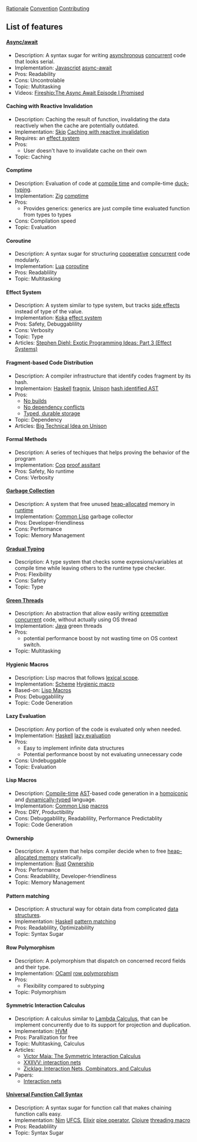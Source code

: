 [Rationale](https://github.com/glyh/PL-features/blob/main/rationale.md) [Convention](https://github.com/glyh/PL-features/blob/main/convention.md) [Contributing](https://github.com/glyh/PL-features/blob/main/contributing.md)

## List of features

#### [Async/await](https://en.wikipedia.org/wiki/Async/await)
  - Description: A syntax sugar for writing [asynchronous](https://en.wikipedia.org/wiki/Async/await) [concurrent](https://en.wikipedia.org/wiki/Concurrency_(computer_science)) code that looks serial.
  - Implementation: [Javascript](https://www.javascript.com/) [async-await](https://developer.mozilla.org/en-US/docs/Web/JavaScript/Reference/Statements/async_function)
  - Pros: Readability
  - Cons: Uncontrolable
  - Topic: Multitasking
  - Videos: [Fireship:The Async Await Episode I Promised](https://www.youtube.com/watch?v=vn3tm0quoqE&t=344s)

#### Caching with Reactive Invalidation
  - Description: Caching the result of function, invalidating the data reactively when the cache are potentially outdated.
  - Implementation: [Skip](http://skiplang.com/docs/tutorial.html) [Caching with reactive invalidation](http://skiplang.com/)
  - Requires: an [effect system](https://github.com/glyh/PL-features#effect-system)
  - Pros:
    - User doesn't have to invalidate cache on their own
  - Topic: Caching

#### Comptime
  - Description: Evaluation of code at [compile time](https://en.wikipedia.org/wiki/Compile_time) and compile-time [duck-typing](https://en.wikipedia.org/wiki/Duck_typing).
  - Implementation: [Zig](https://ziglang.org/) [comptime](https://ziglang.org/documentation/master/#comptime)
  - Pros: 
    - Provides generics: generics are just compile time evaluated function from types to types
  - Cons: Compilation speed
  - Topic: Evaluation

#### Coroutine 
  - Description: A syntax sugar for structuring [cooperative](https://en.wikipedia.org/wiki/Cooperative_multitasking) [concurrent](https://en.wikipedia.org/wiki/Concurrency_(computer_science)) code modularly.
  - Implementation: [Lua](https://www.lua.org/) [coroutine](https://www.lua.org/pil/9.1.html)
  - Pros: Readablility
  - Topic: Multitasking

#### Effect System
  - Description: A system similar to type system, but tracks [side effects](https://en.wikipedia.org/wiki/Side_effect_(computer_science)) instead of type of the value.
  - Implementation: [Koka](https://koka-lang.github.io/koka/doc/index.html) [effect system](https://en.wikipedia.org/wiki/Effect_system)
  - Pros: Safety, Debuggablility
  - Cons: Verbosity
  - Topic: Type
  - Articles: [Stephen Diehl: Exotic Programming Ideas: Part 3 (Effect Systems)](https://www.stephendiehl.com/posts/exotic03.html)

#### Fragment-based Code Distribution
  - Description: A compiler infrastructure that identify codes fragment by its hash.
  - Implementaion: [Haskell](https://www.haskell.org/) [fragnix](https://github.com/fragnix/fragnix), [Unison](https://www.unison-lang.org/) [hash identified AST](https://www.unison-lang.org/learn/tour/_big-technical-idea/)
  - Pros: 
    - [No builds](https://www.unison-lang.org/learn/tour/_big-technical-idea/#no-builds)
    - [No dependency conflicts](https://www.unison-lang.org/learn/tour/_big-technical-idea/#no-dependency-conflicts)
    - [Typed, durable storage](https://www.unison-lang.org/learn/tour/_big-technical-idea/#typed-durable-storage)
  - Topic: Dependency
  - Articles: [Big Technical Idea on Unison](https://www.unison-lang.org/learn/tour/_big-technical-idea/)

#### Formal Methods
  - Description: A series of techiques that helps proving the behavior of the program
  - Implementation: [Coq](https://coq.inria.fr/) [proof assitant](https://en.wikipedia.org/wiki/Proof_assistant)
  - Pros: Safety, No runtime
  - Cons: Verbosity

#### [Garbage Collection](https://en.wikipedia.org/wiki/Garbage_collection_(computer_science))
  - Description: A system that free unused [heap-allocated](https://en.wikipedia.org/wiki/C_dynamic_memory_allocation) memory in [runtime](https://en.wikipedia.org/wiki/Runtime_system)
  - Implementation: [Common Lisp](https://lisp-lang.org/) garbage collector
  - Pros: Developer-friendliness
  - Cons: Performance
  - Topic: Memory Management

#### [Gradual Typing](https://en.wikipedia.org/wiki/Gradual_typing)
  - Description: A type system that checks some expresions/variables at compile time while leaving others to the runtime type checker.
  - Pros: Flexibility
  - Cons: Safety
  - Topic: Type

#### [Green Threads](https://en.wikipedia.org/wiki/Green_thread)
  - Description: An abstraction that allow easily writing [preemptive](https://en.wikipedia.org/wiki/Preemption_(computing)) [concurrent](https://en.wikipedia.org/wiki/Concurrency_(computer_science)) code, without actually using OS thread
  - Implementation: [Java](https://www.java.com/) green threads
  - Pros: 
    - potential performance boost by not wasting time on OS context switch.
  - Topic: Multitasking

#### Hygienic Macros
  - Description: Lisp macros that follows [lexical scope](https://en.wikipedia.org/wiki/Scope_(computer_science)#Lexical_scope).
  - Implementation: [Scheme](https://www.scheme.com/) [Hygienic macro](https://docs.scheme.org/guide/macros/)
  - Based-on: [Lisp Macros](https://github.com/glyh/PL-features#lisp-macros)
  - Pros: Debuggablility 
  - Topic: Code Generation

#### Lazy Evaluation
  - Description: Any portion of the code is evaluated only when needed.
  - Implementation: [Haskell](https://www.haskell.org/) [lazy evaluation](https://wiki.haskell.org/Lazy_evaluation)
  - Pros: 
    - Easy to implement infinite data structures
    - Potential performance boost by not evaluating unnecessary code
  - Cons: Undebuggable
  - Topic: Evaluation

#### Lisp Macros
  - Description: [Compile-time](https://en.wikipedia.org/wiki/Compile_time) [AST](https://en.wikipedia.org/wiki/Abstract_syntax_tree)-based code generation in a [homoiconic](https://en.wikipedia.org/wiki/Homoiconicity) and [dynamically-typed](https://en.wikipedia.org/wiki/Type_system#Dynamic_type_checking_and_runtime_type_information) language.
  - Implementation: [Common Lisp](https://lisp-lang.org/) [macros](https://lispcookbook.github.io/cl-cookbook/macros.html)
  - Pros: DRY, Productibility
  - Cons: Debuggablility, Readablility, Performance Predictablity
  - Topic: Code Generation

#### Ownership
  - Description: A system that helps compiler decide when to free [heap-allocated memory](https://en.wikipedia.org/wiki/C_dynamic_memory_allocation) statically.
  - Implementation: [Rust](https://www.rust-lang.org/) [Ownership](https://doc.rust-lang.org/book/ch04-00-understanding-ownership.html)
  - Pros: Performance
  - Cons: Readablility, Developer-friendliness 
  - Topic: Memory Management

#### Pattern matching 
  - Description: A structural way for obtain data from complicated [data structures](https://en.wikipedia.org/wiki/Data_structure).
  - Implementation: [Haskell](https://www.haskell.org/) [pattern matching](https://www.haskell.org/tutorial/patterns.html)
  - Pros: Readablility, Optimizabililty
  - Topic: Syntax Sugar

#### Row Polymorphism
  - Description: A polymorphism that dispatch on concerned record fields and their type.
  - Implementation: [OCaml](https://ocaml.org/) [row polymorphism](https://www.cl.cam.ac.uk/teaching/1415/L28/rows.pdf)
  - Pros: 
    - Flexibility compared to subtyping
  - Topic: Polymorphism

#### Symmetric Interaction Calculus
  - Description: A calculus similar to [Lambda Calculus](https://en.wikipedia.org/wiki/Lambda_calculus), that can be implement concurrently due to its support for projection and duplication.
  - Implementation: [HVM](https://github.com/HigherOrderCO/HVM)
  - Pros: Parallization for free
  - Topic: Multitasking, Calculus
  - Articles: 
    - [Victor Maia: The Symmetric Interaction Calculus](https://medium.com/@maiavictor/the-abstract-calculus-fe8c46bcf39c)
    - [XXIIVV: interaction nets](https://wiki.xxiivv.com/site/interaction_nets.html)
    - [Zicklag: Interaction Nets, Combinators, and Calculus](https://zicklag.github.io/blog/interaction-nets-combinators-calculus/)
  - Papers:
    - [Interaction nets](https://dl.acm.org/doi/10.1145/96709.96718)

#### [Universal Function Call Syntax](https://en.wikipedia.org/wiki/Uniform_Function_Call_Syntax)
  - Description: A syntax sugar for function call that makes chaining function calls easy.
  - Implementation: [Nim](https://nim-lang.org/) [UFCS](https://narimiran.github.io/nim-basics/#_calling_the_procedures), [Elixir](https://elixir-lang.org/) [pipe operator](https://elixir-lang.org/getting-started/enumerables-and-streams.html#the-pipe-operator), [Clojure](https://clojure.org/) [threading macro](https://clojure.org/guides/threading_macros)
  - Pros: Readablility
  - Topic: Syntax Sugar
